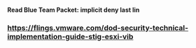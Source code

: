 #### Read Blue Team Packet: implicit deny last lin
### https://flings.vmware.com/dod-security-technical-implementation-guide-stig-esxi-vib


